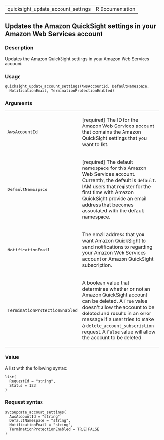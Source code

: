 <table style="width: 100%;">
<tbody>
<tr class="odd">
<td>quicksight_update_account_settings</td>
<td style="text-align: right;">R Documentation</td>
</tr>
</tbody>
</table>

## Updates the Amazon QuickSight settings in your Amazon Web Services account

### Description

Updates the Amazon QuickSight settings in your Amazon Web Services
account.

### Usage

    quicksight_update_account_settings(AwsAccountId, DefaultNamespace,
      NotificationEmail, TerminationProtectionEnabled)

### Arguments

<table>
<colgroup>
<col style="width: 35%" />
<col style="width: 65%" />
</colgroup>
<tbody>
<tr class="odd">
<td><code
id="quicksight_update_account_settings_:_AwsAccountId">AwsAccountId</code></td>
<td><p>[required] The ID for the Amazon Web Services account that
contains the Amazon QuickSight settings that you want to list.</p></td>
</tr>
<tr class="even">
<td><code
id="quicksight_update_account_settings_:_DefaultNamespace">DefaultNamespace</code></td>
<td><p>[required] The default namespace for this Amazon Web Services
account. Currently, the default is <code>default</code>. IAM users that
register for the first time with Amazon QuickSight provide an email
address that becomes associated with the default namespace.</p></td>
</tr>
<tr class="odd">
<td><code
id="quicksight_update_account_settings_:_NotificationEmail">NotificationEmail</code></td>
<td><p>The email address that you want Amazon QuickSight to send
notifications to regarding your Amazon Web Services account or Amazon
QuickSight subscription.</p></td>
</tr>
<tr class="even">
<td><code
id="quicksight_update_account_settings_:_TerminationProtectionEnabled">TerminationProtectionEnabled</code></td>
<td><p>A boolean value that determines whether or not an Amazon
QuickSight account can be deleted. A <code>True</code> value doesn't
allow the account to be deleted and results in an error message if a
user tries to make a <code>delete_account_subscription</code> request. A
<code>False</code> value will allow the account to be deleted.</p></td>
</tr>
</tbody>
</table>

### Value

A list with the following syntax:

    list(
      RequestId = "string",
      Status = 123
    )

### Request syntax

    svc$update_account_settings(
      AwsAccountId = "string",
      DefaultNamespace = "string",
      NotificationEmail = "string",
      TerminationProtectionEnabled = TRUE|FALSE
    )

